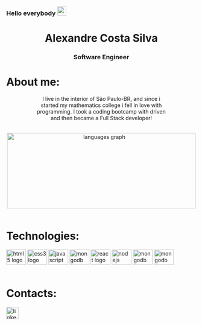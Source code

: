 <h3>Hello everybody <img src="https://raw.githubusercontent.com/MartinHeinz/MartinHeinz/master/wave.gif" width="24" /> </h3>

<div align="center">
  <h1>Alexandre Costa Silva</h1>
  <h3>Software Engineer</h3>
</div>

<h1 align="left">About me:</h1>

<div align="center" style="width: 70%; margin-left:15%;">
  <p > I live in the interior of São Paulo-BR, and since i started my mathematics college i fell in love with programming. 
  I took a coding bootcamp with driven and then became a Full Stack developer!</p>
</div>

<br>
<div align="center">
  <img style="width:500px" src="https://github-readme-stats.vercel.app/api/top-langs?locale=en&layout=compact&langs_count=4&theme=synthwave&username=alexandrecsilva" height="200" alt="languages graph"  />
</div>

<br>
<h1 align="left">Technologies:</h1>


<div align="left">
  <img src="https://cdn.jsdelivr.net/gh/devicons/devicon/icons/html5/html5-original.svg" height="40" width="52" alt="html5 logo"  />
  <img src="https://cdn.jsdelivr.net/gh/devicons/devicon/icons/css3/css3-original.svg" height="40" width="52" alt="css3 logo"  />
  <img src="https://cdn.jsdelivr.net/gh/devicons/devicon/icons/javascript/javascript-original.svg" height="40" width="52" alt="javascript logo"  />
  <img src="https://cdn.jsdelivr.net/gh/devicons/devicon/icons/typescript/typescript-original.svg" height="40" width="52" alt="mongodb logo"  />
  <img src="https://cdn.jsdelivr.net/gh/devicons/devicon/icons/react/react-original.svg" height="40" width="52" alt="react logo"  />
  <img src="https://cdn.jsdelivr.net/gh/devicons/devicon/icons/nodejs/nodejs-original.svg" height="40" width="52" alt="nodejs logo"  />
  <img src="https://cdn.jsdelivr.net/gh/devicons/devicon/icons/mongodb/mongodb-original.svg" height="40" width="52" alt="mongodb logo"  />
  <img src="https://cdn.jsdelivr.net/gh/devicons/devicon/icons/postgresql/postgresql-original.svg" height="40" width="52" alt="mongodb logo"  />
</div>
<br>

<h1 align="left">Contacts:</h1>


<a href="https://www.linkedin.com/in/alexandrecsilva6829/" target="_blank">
  <img src="https://img.shields.io/static/v1?message=LinkedIn&logo=linkedin&label=&color=0077B5&logoColor=white&labelColor=&style=for-the-badge" height="32" alt="linkedin logo"  />
  </a>
